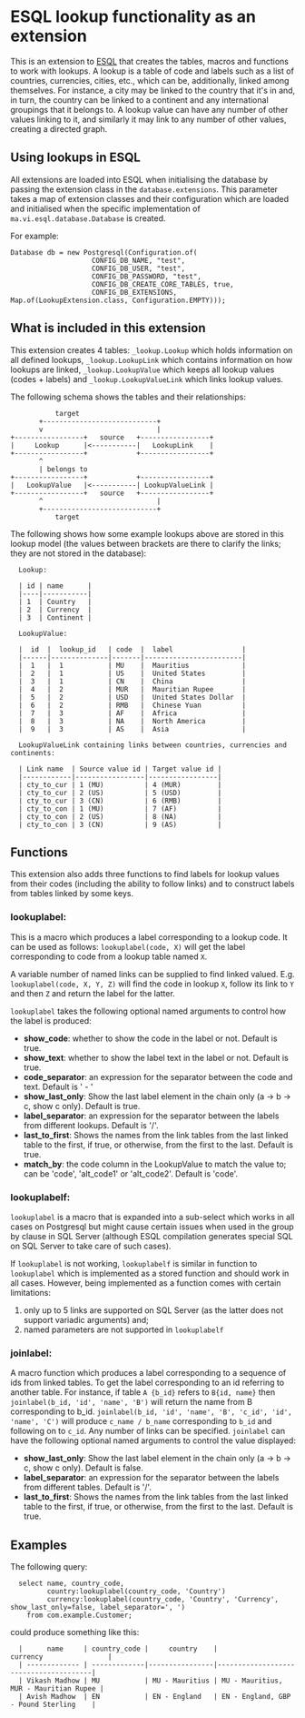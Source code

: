 # ESQL lookup functionality as an extension
This is an extension to [ESQL](https://github.com/vikashmadhow/esql) 
that creates the tables, macros and functions to work with lookups. A lookup is 
a table of code and labels such as a list of countries, currencies, cities, etc.,
which can be, additionally, linked among themselves. For instance, a city may be 
linked to the country that it's in and, in turn, the country can be linked to a 
continent and any international groupings that it belongs to. A lookup value can 
have any number of other values linking to it, and similarly it may link to any 
number of other values, creating a directed graph.

## Using lookups in ESQL
All extensions are loaded into ESQL when initialising the database by passing the
extension class in the `database.extensions`. This parameter takes a map of 
extension classes and their configuration which are loaded and initialised when 
the specific implementation of `ma.vi.esql.database.Database` is created.

For example: 

    Database db = new Postgresql(Configuration.of(
                        CONFIG_DB_NAME, "test",
                        CONFIG_DB_USER, "test",
                        CONFIG_DB_PASSWORD, "test",
                        CONFIG_DB_CREATE_CORE_TABLES, true,
                        CONFIG_DB_EXTENSIONS, Map.of(LookupExtension.class, Configuration.EMPTY)));

## What is included in this extension
This extension creates 4 tables: `_lookup.Lookup` which holds information on all
defined lookups, `_lookup.LookupLink` which contains information on how lookups 
are linked, `_lookup.LookupValue` which keeps all lookup values (codes + labels) 
and `_lookup.LookupValueLink` which links lookup values.

The following schema shows the tables and their relationships:
```
           target
       +----------------------------+
       v                            |
+-----------------+   source   +-----------------+
|     Lookup      |<-----------|   LookupLink    |
+-----------------+            +-----------------+
       ^
       | belongs to
+-----------------+            +-----------------+
|   LookupValue   |<-----------| LookupValueLink |
+-----------------+   source   +-----------------+
       ^                            |
       +----------------------------+
           target

```

The following shows how some example lookups above are stored in this lookup 
model (the values between brackets are there to clarify the links; they are not 
stored in the database):

```
  Lookup:
  
  | id | name      |
  |----|-----------|
  | 1  | Country   |
  | 2  | Currency  |
  | 3  | Continent |

  LookupValue: 
   
  |  id  |  lookup_id   | code  |  label                 |
  |------|--------------|-------|------------------------|                     
  |  1   |  1           | MU    |  Mauritius             |                         
  |  2   |  1           | US    |  United States         |                             
  |  3   |  1           | CN    |  China                 |                     
  |  4   |  2           | MUR   |  Mauritian Rupee       |                               
  |  5   |  2           | USD   |  United States Dollar  |                                     
  |  6   |  2           | RMB   |  Chinese Yuan          |                             
  |  7   |  3           | AF    |  Africa                |                       
  |  8   |  3           | NA    |  North America         |                             
  |  9   |  3           | AS    |  Asia                  |                     

  LookupValueLink containing links between countries, currencies and continents:

  | Link name  | Source value id | Target value id |       
  |------------|-----------------|-----------------|       
  | cty_to_cur | 1 (MU)          | 4 (MUR)         |     
  | cty_to_cur | 2 (US)          | 5 (USD)         |     
  | cty_to_cur | 3 (CN)          | 6 (RMB)         |     
  | cty_to_con | 1 (MU)	         | 7 (AF)          |   
  | cty_to_con | 2 (US)          | 8 (NA)          |   
  | cty_to_con | 3 (CN)          | 9 (AS)          |   

```

## Functions
This extension also adds three functions to find labels for lookup values from
their codes (including the ability to follow links) and to construct labels from 
tables linked by some keys.

### lookuplabel:
This is a macro which produces a label corresponding to a lookup code. It can 
be used as follows: `lookuplabel(code, X)` will get the label corresponding to
code from a lookup table named `X`.

A variable number of named links can be supplied to find linked valued. 
E.g. `lookuplabel(code, X, Y, Z)` will find the code in lookup `X`, follow its 
link to `Y` and then `Z` and return the label for the latter.

`lookuplabel` takes the following optional named arguments to control how the 
label is produced:
* **show_code**: whether to show the code in the label or not. Default is true.
* **show_text**: whether to show the label text in the label or not. Default is true.
* **code_separator**: an expression for the separator between the code and text. Default is ' - '
* **show_last_only**: Show the last label element in the chain only (a -> b -> c, show c only). Default is true.
* **label_separator**: an expression for the separator between the labels from different lookups. Default is '/'.
* **last_to_first**: Shows the names from the link tables from the last linked table to the first, if true, or otherwise, from the first to the last. Default is true.
* **match_by**: the code column in the LookupValue to match the value to; can be 'code', 'alt_code1' or 'alt_code2'. Default is 'code'.

### lookuplabelf:
`lookuplabel` is a macro that is expanded into a sub-select which works in all
cases on Postgresql but might cause certain issues when used in the group by
clause in SQL Server (although ESQL compilation generates special SQL on SQL
Server to take care of such cases). 

If `lookuplabel` is not working, `lookuplabelf` is similar in function to 
`lookuplabel` which is implemented as a stored function and should work in all
cases. However, being implemented as a function comes with certain limitations:
1) only up to 5 links are supported on SQL Server (as the latter does not support
   variadic arguments) and;
2) named parameters are not supported in `lookuplabelf`

### joinlabel:

A macro function which produces a label corresponding to a sequence of ids from 
linked tables. To get the label corresponding to an id referring to another table. 
For instance, if table `A {b_id}` refers to `B{id, name}` then `joinlabel(b_id, 'id', 'name', 'B')`
will return the name from B corresponding to b_id. `joinlabel(b_id, 'id', 'name', 'B', 'c_id', 'id', 'name', 'C')`
will produce `c_name / b_name` corresponding to `b_id` and following on to `c_id`. 
Any number of links can be specified. `joinlabel` can have the following optional
named arguments to control the value displayed:
* **show_last_only**: Show the last label element in the chain only (a -> b -> c, 
  show c only). Default is false.
* **label_separator**: an expression for the separator between the labels from 
  different tables. Default is '/'.
* **last_to_first**: Shows the names from the link tables from the last linked 
  table to the first, if true, or otherwise, from the first to the last. Default is true.

## Examples
The following query:
```
  select name, country_code, 
         country:lookuplabel(country_code, 'Country')
         currency:lookuplabel(country_code, 'Country', 'Currency', show_last_only=false, label_separator=', ')
    from com.example.Customer;
```
could produce something like this:
```
  |      name     | country_code |     country    |               currency                |
  | ------------- | -------------|----------------|---------------------------------------|
  | Vikash Madhow | MU           | MU - Mauritius | MU - Mauritius, MUR - Mauritian Rupee |
  | Avish Madhow  | EN           | EN - England   | EN - England, GBP - Pound Sterling    |
```